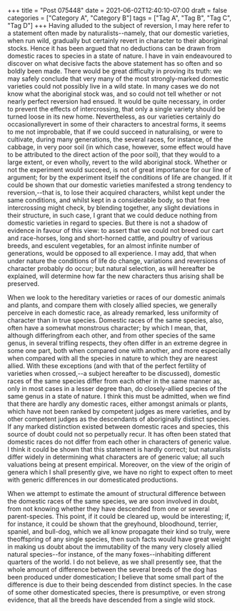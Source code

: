 +++
title = "Post 075448"
date = 2021-06-02T12:40:10-07:00
draft = false
categories = ["Category A", "Category B"]
tags = ["Tag A", "Tag B", "Tag C", "Tag D"]
+++
Having alluded to the subject of reversion, I may here refer to a statement often made by naturalists--namely, that our domestic varieties, when run wild, gradually but certainly revert in character to their aboriginal stocks. Hence it has been argued that no deductions can be drawn from domestic races to species in a state of nature. I have in vain endeavoured to discover on what decisive facts the above statement has so often and so boldly been made. There would be great difficulty in proving its truth: we may safely conclude that very many of the most strongly-marked domestic varieties could not possibly live in a wild state. In many cases we do not know what the aboriginal stock was, and so could not tell whether or not nearly perfect reversion had ensued. It would be quite necessary, in order to prevent the effects of intercrossing, that only a single variety should be turned loose in its new home. Nevertheless, as our varieties certainly do occasionallyrevert in some of their characters to ancestral forms, it seems to me not improbable, that if we could succeed in naturalising, or were to cultivate, during many generations, the several races, for instance, of the cabbage, in very poor soil (in which case, however, some effect would have to be attributed to the direct action of the poor soil), that they would to a large extent, or even wholly, revert to the wild aboriginal stock. Whether or not the experiment would succeed, is not of great importance for our line of argument; for by the experiment itself the conditions of life are changed. If it could be shown that our domestic varieties manifested a strong tendency to reversion,--that is, to lose their acquired characters, whilst kept under the same conditions, and whilst kept in a considerable body, so that free intercrossing might check, by blending together, any slight deviations in their structure, in such case, I grant that we could deduce nothing from domestic varieties in regard to species. But there is not a shadow of evidence in favour of this view: to assert that we could not breed our cart and race-horses, long and short-horned cattle, and poultry of various breeds, and esculent vegetables, for an almost infinite number of generations, would be opposed to all experience. I may add, that when under nature the conditions of life do change, variations and reversions of character probably do occur; but natural selection, as will hereafter be explained, will determine how far the new characters thus arising shall be preserved.

When we look to the hereditary varieties or races of our domestic animals and plants, and compare them with closely allied species, we generally perceive in each domestic race, as already remarked, less uniformity of character than in true species. Domestic races of the same species, also, often have a somewhat monstrous character; by which I mean, that, although differingfrom each other, and from other species of the same genus, in several trifling respects, they often differ in an extreme degree in some one part, both when compared one with another, and more especially when compared with all the species in nature to which they are nearest allied. With these exceptions (and with that of the perfect fertility of varieties when crossed,--a subject hereafter to be discussed), domestic races of the same species differ from each other in the same manner as, only in most cases in a lesser degree than, do closely-allied species of the same genus in a state of nature. I think this must be admitted, when we find that there are hardly any domestic races, either amongst animals or plants, which have not been ranked by competent judges as mere varieties, and by other competent judges as the descendants of aboriginally distinct species. If any marked distinction existed between domestic races and species, this source of doubt could not so perpetually recur. It has often been stated that domestic races do not differ from each other in characters of generic value. I think it could be shown that this statement is hardly correct; but naturalists differ widely in determining what characters are of generic value; all such valuations being at present empirical. Moreover, on the view of the origin of genera which I shall presently give, we have no right to expect often to meet with generic differences in our domesticated productions.

When we attempt to estimate the amount of structural difference between the domestic races of the same species, we are soon involved in doubt, from not knowing whether they have descended from one or several parent-species. This point, if it could be cleared up, would be interesting; if, for instance, it could be shown that the greyhound, bloodhound, terrier, spaniel, and bull-dog, which we all know propagate their kind so truly, were theoffspring of any single species, then such facts would have great weight in making us doubt about the immutability of the many very closely allied natural species--for instance, of the many foxes--inhabiting different quarters of the world. I do not believe, as we shall presently see, that the whole amount of difference between the several breeds of the dog has been produced under domestication; I believe that some small part of the difference is due to their being descended from distinct species. In the case of some other domesticated species, there is presumptive, or even strong evidence, that all the breeds have descended from a single wild stock.
